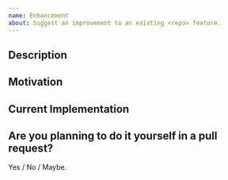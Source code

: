 ```yaml
---
name: Enhancement
about: Suggest an improvement to an existing <repo> feature.
---
```


## Description

<!-- Describe the enhancement that you are proposing.-->

## Motivation

<!-- Explain why this enhancement is beneficial.-->

## Current Implementation

<!-- Describe the current implementation. -->

## Are you planning to do it yourself in a pull request?

<!--Any contribution is greatly appreciated. We are more than happy to provide help on the process.-->

Yes / No / Maybe.
